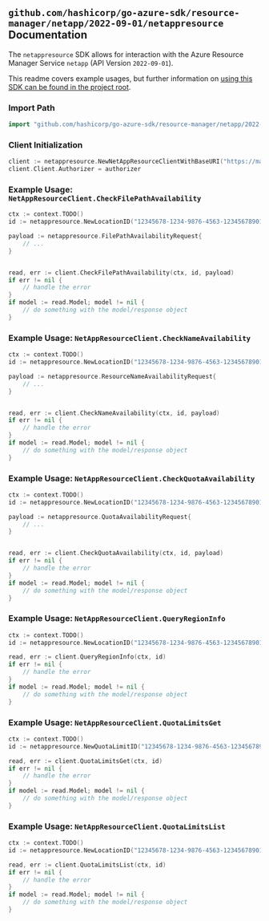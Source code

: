 
## `github.com/hashicorp/go-azure-sdk/resource-manager/netapp/2022-09-01/netappresource` Documentation

The `netappresource` SDK allows for interaction with the Azure Resource Manager Service `netapp` (API Version `2022-09-01`).

This readme covers example usages, but further information on [using this SDK can be found in the project root](https://github.com/hashicorp/go-azure-sdk/tree/main/docs).

### Import Path

```go
import "github.com/hashicorp/go-azure-sdk/resource-manager/netapp/2022-09-01/netappresource"
```


### Client Initialization

```go
client := netappresource.NewNetAppResourceClientWithBaseURI("https://management.azure.com")
client.Client.Authorizer = authorizer
```


### Example Usage: `NetAppResourceClient.CheckFilePathAvailability`

```go
ctx := context.TODO()
id := netappresource.NewLocationID("12345678-1234-9876-4563-123456789012", "locationValue")

payload := netappresource.FilePathAvailabilityRequest{
	// ...
}


read, err := client.CheckFilePathAvailability(ctx, id, payload)
if err != nil {
	// handle the error
}
if model := read.Model; model != nil {
	// do something with the model/response object
}
```


### Example Usage: `NetAppResourceClient.CheckNameAvailability`

```go
ctx := context.TODO()
id := netappresource.NewLocationID("12345678-1234-9876-4563-123456789012", "locationValue")

payload := netappresource.ResourceNameAvailabilityRequest{
	// ...
}


read, err := client.CheckNameAvailability(ctx, id, payload)
if err != nil {
	// handle the error
}
if model := read.Model; model != nil {
	// do something with the model/response object
}
```


### Example Usage: `NetAppResourceClient.CheckQuotaAvailability`

```go
ctx := context.TODO()
id := netappresource.NewLocationID("12345678-1234-9876-4563-123456789012", "locationValue")

payload := netappresource.QuotaAvailabilityRequest{
	// ...
}


read, err := client.CheckQuotaAvailability(ctx, id, payload)
if err != nil {
	// handle the error
}
if model := read.Model; model != nil {
	// do something with the model/response object
}
```


### Example Usage: `NetAppResourceClient.QueryRegionInfo`

```go
ctx := context.TODO()
id := netappresource.NewLocationID("12345678-1234-9876-4563-123456789012", "locationValue")

read, err := client.QueryRegionInfo(ctx, id)
if err != nil {
	// handle the error
}
if model := read.Model; model != nil {
	// do something with the model/response object
}
```


### Example Usage: `NetAppResourceClient.QuotaLimitsGet`

```go
ctx := context.TODO()
id := netappresource.NewQuotaLimitID("12345678-1234-9876-4563-123456789012", "locationValue", "quotaLimitValue")

read, err := client.QuotaLimitsGet(ctx, id)
if err != nil {
	// handle the error
}
if model := read.Model; model != nil {
	// do something with the model/response object
}
```


### Example Usage: `NetAppResourceClient.QuotaLimitsList`

```go
ctx := context.TODO()
id := netappresource.NewLocationID("12345678-1234-9876-4563-123456789012", "locationValue")

read, err := client.QuotaLimitsList(ctx, id)
if err != nil {
	// handle the error
}
if model := read.Model; model != nil {
	// do something with the model/response object
}
```
